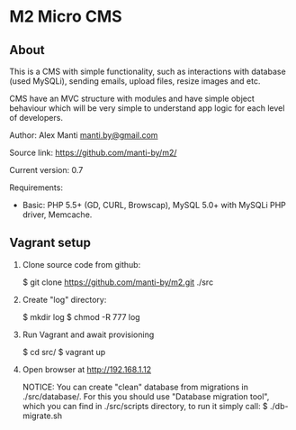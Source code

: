M2 Micro CMS
============

About
-----

This is a CMS with simple functionality, such as interactions with 
database (used MySQLi), sending emails, upload files, resize images and etc.

CMS have an MVC structure with modules and have simple object behaviour
which will be very simple to understand app logic for each level of developers.

Author: Alex Manti <manti.by@gmail.com>

Source link: https://github.com/manti-by/m2/

Current version: 0.7

Requirements:

- Basic: PHP 5.5+ (GD, CURL, Browscap), MySQL 5.0+ with MySQLi PHP driver, Memcache.


Vagrant setup
-------------

1. Clone source code from github:

    $ git clone https://github.com/manti-by/m2.git ./src

2. Create "log" directory:

    $ mkdir log
    $ chmod -R 777 log

3. Run Vagrant and await provisioning

    $ cd src/
    $ vagrant up

4. Open browser at http://192.168.1.12

    NOTICE:
    You can create "clean" database from migrations in ./src/database/. 
    For this you should use "Database migration tool", which you can find 
    in ./src/scripts directory, to run it simply call: $ ./db-migrate.sh

